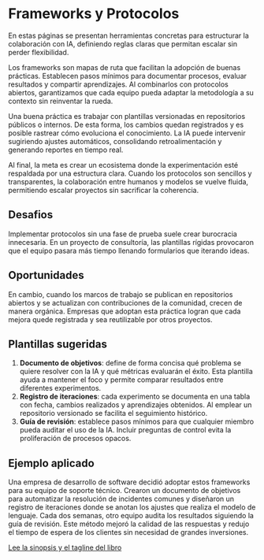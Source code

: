 # Frameworks y Protocolos

En estas páginas se presentan herramientas concretas para estructurar la colaboración con IA, definiendo reglas claras que permitan escalar sin perder flexibilidad.

Los frameworks son mapas de ruta que facilitan la adopción de buenas prácticas. Establecen pasos mínimos para documentar procesos, evaluar resultados y compartir aprendizajes. Al combinarlos con protocolos abiertos, garantizamos que cada equipo pueda adaptar la metodología a su contexto sin reinventar la rueda.

Una buena práctica es trabajar con plantillas versionadas en repositorios públicos o internos. De esta forma, los cambios quedan registrados y es posible rastrear cómo evoluciona el conocimiento. La IA puede intervenir sugiriendo ajustes automáticos, consolidando retroalimentación y generando reportes en tiempo real.

Al final, la meta es crear un ecosistema donde la experimentación esté respaldada por una estructura clara. Cuando los protocolos son sencillos y transparentes, la colaboración entre humanos y modelos se vuelve fluida, permitiendo escalar proyectos sin sacrificar la coherencia.

## Desafios

Implementar protocolos sin una fase de prueba suele crear burocracia innecesaria. En un proyecto de consultoría, las plantillas rígidas provocaron que el equipo pasara más tiempo llenando formularios que iterando ideas.

## Oportunidades

En cambio, cuando los marcos de trabajo se publican en repositorios abiertos y se actualizan con contribuciones de la comunidad, crecen de manera orgánica. Empresas que adoptan esta práctica logran que cada mejora quede registrada y sea reutilizable por otros proyectos.

## Plantillas sugeridas

1. **Documento de objetivos**: define de forma concisa qué problema se quiere
   resolver con la IA y qué métricas evaluarán el éxito. Esta plantilla ayuda a
   mantener el foco y permite comparar resultados entre diferentes experimentos.
2. **Registro de iteraciones**: cada experimento se documenta en una tabla con
   fecha, cambios realizados y aprendizajes obtenidos. Al emplear un repositorio
   versionado se facilita el seguimiento histórico.
3. **Guía de revisión**: establece pasos mínimos para que cualquier miembro pueda
   auditar el uso de la IA. Incluir preguntas de control evita la proliferación
   de procesos opacos.

## Ejemplo aplicado

Una empresa de desarrollo de software decidió adoptar estos frameworks para su
equipo de soporte técnico. Crearon un documento de objetivos para automatizar la
resolución de incidentes comunes y diseñaron un registro de iteraciones donde se
anotan los ajustes que realiza el modelo de lenguaje. Cada dos semanas, otro
equipo audita los resultados siguiendo la guía de revisión. Este método mejoró
la calidad de las respuestas y redujo el tiempo de espera de los clientes sin
necesidad de grandes inversiones.

[Lee la sinopsis y el tagline del libro](../libro_tagline_sinopsis.md)
